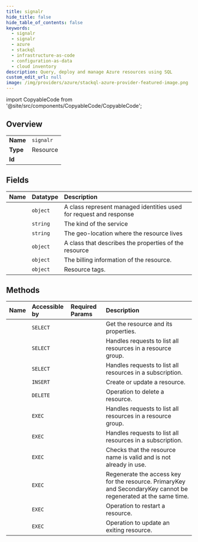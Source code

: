 ```yaml
---
title: signalr
hide_title: false
hide_table_of_contents: false
keywords:
  - signalr
  - signalr
  - azure    
  - stackql
  - infrastructure-as-code
  - configuration-as-data
  - cloud inventory
description: Query, deploy and manage Azure resources using SQL
custom_edit_url: null
image: /img/providers/azure/stackql-azure-provider-featured-image.png
---
```


import CopyableCode from '@site/src/components/CopyableCode/CopyableCode';




## Overview
<table><tbody>
<tr><td><b>Name</b></td><td><code>signalr</code></td></tr>
<tr><td><b>Type</b></td><td>Resource</td></tr>
<tr><td><b>Id</b></td><td><CopyableCode code="azure.signalr.signalr" /></td></tr>
</tbody></table>

## Fields
| Name | Datatype | Description |
|:-----|:---------|:------------|
| <CopyableCode code="identity" /> | `object` | A class represent managed identities used for request and response |
| <CopyableCode code="kind" /> | `string` | The kind of the service |
| <CopyableCode code="location" /> | `string` | The geo-location where the resource lives |
| <CopyableCode code="properties" /> | `object` | A class that describes the properties of the resource |
| <CopyableCode code="sku" /> | `object` | The billing information of the resource. |
| <CopyableCode code="tags" /> | `object` | Resource tags. |
## Methods
| Name | Accessible by | Required Params | Description |
|:-----|:--------------|:----------------|:------------|
| <CopyableCode code="get" /> | `SELECT` | <CopyableCode code="resourceGroupName, resourceName, subscriptionId" /> | Get the resource and its properties. |
| <CopyableCode code="list_by_resource_group" /> | `SELECT` | <CopyableCode code="resourceGroupName, subscriptionId" /> | Handles requests to list all resources in a resource group. |
| <CopyableCode code="list_by_subscription" /> | `SELECT` | <CopyableCode code="subscriptionId" /> | Handles requests to list all resources in a subscription. |
| <CopyableCode code="create_or_update" /> | `INSERT` | <CopyableCode code="resourceGroupName, resourceName, subscriptionId" /> | Create or update a resource. |
| <CopyableCode code="delete" /> | `DELETE` | <CopyableCode code="resourceGroupName, resourceName, subscriptionId" /> | Operation to delete a resource. |
| <CopyableCode code="_list_by_resource_group" /> | `EXEC` | <CopyableCode code="resourceGroupName, subscriptionId" /> | Handles requests to list all resources in a resource group. |
| <CopyableCode code="_list_by_subscription" /> | `EXEC` | <CopyableCode code="subscriptionId" /> | Handles requests to list all resources in a subscription. |
| <CopyableCode code="check_name_availability" /> | `EXEC` | <CopyableCode code="location, subscriptionId, data__name, data__type" /> | Checks that the resource name is valid and is not already in use. |
| <CopyableCode code="regenerate_key" /> | `EXEC` | <CopyableCode code="resourceGroupName, resourceName, subscriptionId" /> | Regenerate the access key for the resource. PrimaryKey and SecondaryKey cannot be regenerated at the same time. |
| <CopyableCode code="restart" /> | `EXEC` | <CopyableCode code="resourceGroupName, resourceName, subscriptionId" /> | Operation to restart a resource. |
| <CopyableCode code="update" /> | `EXEC` | <CopyableCode code="resourceGroupName, resourceName, subscriptionId" /> | Operation to update an exiting resource. |
